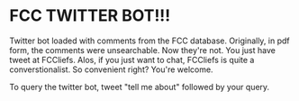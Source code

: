 FCC TWITTER BOT!!!
==========

Twitter bot loaded with comments from the FCC database. Originally, in pdf form, the comments were unsearchable. Now they're not. You just have tweet at FCCliefs. Alos, if you just want to chat, FCCliefs is quite a converstionalist. So convenient right? You're welcome.

To query the twitter bot, tweet "tell me about" followed by your query.
